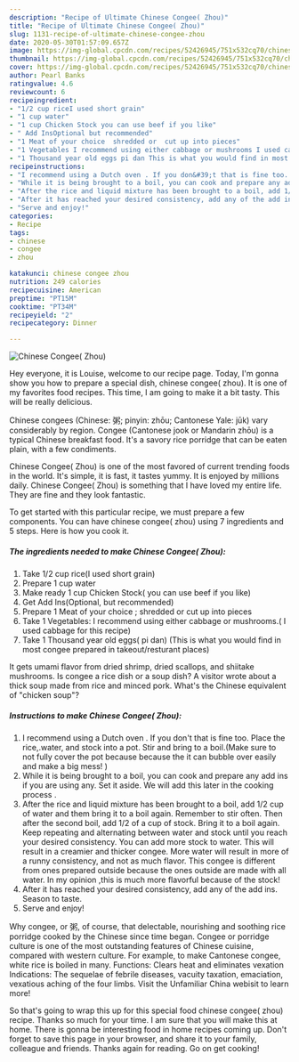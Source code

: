 ```yaml
---
description: "Recipe of Ultimate Chinese Congee( Zhou)"
title: "Recipe of Ultimate Chinese Congee( Zhou)"
slug: 1131-recipe-of-ultimate-chinese-congee-zhou
date: 2020-05-30T01:57:09.657Z
image: https://img-global.cpcdn.com/recipes/52426945/751x532cq70/chinese-congee-zhou-recipe-main-photo.jpg
thumbnail: https://img-global.cpcdn.com/recipes/52426945/751x532cq70/chinese-congee-zhou-recipe-main-photo.jpg
cover: https://img-global.cpcdn.com/recipes/52426945/751x532cq70/chinese-congee-zhou-recipe-main-photo.jpg
author: Pearl Banks
ratingvalue: 4.6
reviewcount: 6
recipeingredient:
- "1/2 cup riceI used short grain"
- "1 cup water"
- "1 cup Chicken Stock you can use beef if you like"
- " Add InsOptional but recommended"
- "1 Meat of your choice  shredded or  cut up into pieces"
- "1 Vegetables I recommend using either cabbage or mushrooms I used cabbage for this recipe"
- "1 Thousand year old eggs pi dan This is what you would find in most congee prepared in takeoutresturant places"
recipeinstructions:
- "I recommend using a Dutch oven . If you don&#39;t that is fine too. Place the rice,.water, and stock into a pot. Stir and bring to a boil.(Make sure to not fully cover the pot because because the it can bubble over easily and make a big mess! )"
- "While it is being brought to a boil, you can cook and prepare any add ins if you are using any. Set it aside. We will add this later in the cooking process ."
- "After the rice and liquid mixture has been brought to a boil, add 1/2 cup of water and them bring it to a boil again. Remember to stir often. Then after the second boil,  add 1/2 of a cup of stock. Bring it to a boil again. Keep repeating and alternating between water and stock until you reach your desired consistency. You can add more stock to water. This will result in a creamier and thicker congee. More water will result in more of a runny consistency, and not as much flavor. This congee is different from ones prepared outside because the ones outside are made with all water. In my opinion ,this is much more flavorful because of the stock!"
- "After it has reached your desired consistency, add any of the add ins. Season to taste."
- "Serve and enjoy!"
categories:
- Recipe
tags:
- chinese
- congee
- zhou

katakunci: chinese congee zhou 
nutrition: 249 calories
recipecuisine: American
preptime: "PT15M"
cooktime: "PT34M"
recipeyield: "2"
recipecategory: Dinner

---
```



![Chinese Congee( Zhou)](https://img-global.cpcdn.com/recipes/52426945/751x532cq70/chinese-congee-zhou-recipe-main-photo.jpg)

Hey everyone, it is Louise, welcome to our recipe page. Today, I'm gonna show you how to prepare a special dish, chinese congee( zhou). It is one of my favorites food recipes. This time, I am going to make it a bit tasty. This will be really delicious.

Chinese congees (Chinese: 粥; pinyin: zhōu; Cantonese Yale: jūk) vary considerably by region. Congee (Cantonese jook or Mandarin zhōu) is a typical Chinese breakfast food. It&#39;s a savory rice porridge that can be eaten plain, with a few condiments.

Chinese Congee( Zhou) is one of the most favored of current trending foods in the world. It's simple, it is fast, it tastes yummy. It is enjoyed by millions daily. Chinese Congee( Zhou) is something that I have loved my entire life. They are fine and they look fantastic.


To get started with this particular recipe, we must prepare a few components. You can have chinese congee( zhou) using 7 ingredients and 5 steps. Here is how you cook it.

<!--inarticleads1-->

##### The ingredients needed to make Chinese Congee( Zhou):

1. Take 1/2 cup rice(I used short grain)
1. Prepare 1 cup water
1. Make ready 1 cup Chicken Stock( you can use beef if you like)
1. Get  Add Ins(Optional, but recommended)
1. Prepare 1 Meat of your choice ; shredded or  cut up into pieces
1. Take 1 Vegetables: I recommend using either cabbage or mushrooms.( I used cabbage for this recipe)
1. Take 1 Thousand year old eggs( pi dan) (This is what you would find in most congee prepared in takeout/resturant places)


It gets umami flavor from dried shrimp, dried scallops, and shiitake mushrooms. Is congee a rice dish or a soup dish? A visitor wrote about a thick soup made from rice and minced pork. What&#39;s the Chinese equivalent of &#34;chicken soup&#34;? 

<!--inarticleads2-->

##### Instructions to make Chinese Congee( Zhou):

1. I recommend using a Dutch oven . If you don&#39;t that is fine too. Place the rice,.water, and stock into a pot. Stir and bring to a boil.(Make sure to not fully cover the pot because because the it can bubble over easily and make a big mess! )
1. While it is being brought to a boil, you can cook and prepare any add ins if you are using any. Set it aside. We will add this later in the cooking process .
1. After the rice and liquid mixture has been brought to a boil, add 1/2 cup of water and them bring it to a boil again. Remember to stir often. Then after the second boil,  add 1/2 of a cup of stock. Bring it to a boil again. Keep repeating and alternating between water and stock until you reach your desired consistency. You can add more stock to water. This will result in a creamier and thicker congee. More water will result in more of a runny consistency, and not as much flavor. This congee is different from ones prepared outside because the ones outside are made with all water. In my opinion ,this is much more flavorful because of the stock!
1. After it has reached your desired consistency, add any of the add ins. Season to taste.
1. Serve and enjoy!


Why congee, or 粥, of course, that delectable, nourishing and soothing rice porridge cooked by the Chinese since time began. Congee or porridge culture is one of the most outstanding features of Chinese cuisine, compared with western culture. For example, to make Cantonese congee, white rice is boiled in many. Functions: Clears heat and eliminates vexation Indications: The sequelae of febrile diseases, vacuity taxation, emaciation, vexatious aching of the four limbs. Visit the Unfamiliar China webisit to learn more! 

So that's going to wrap this up for this special food chinese congee( zhou) recipe. Thanks so much for your time. I am sure that you will make this at home. There is gonna be interesting food in home recipes coming up. Don't forget to save this page in your browser, and share it to your family, colleague and friends. Thanks again for reading. Go on get cooking!
